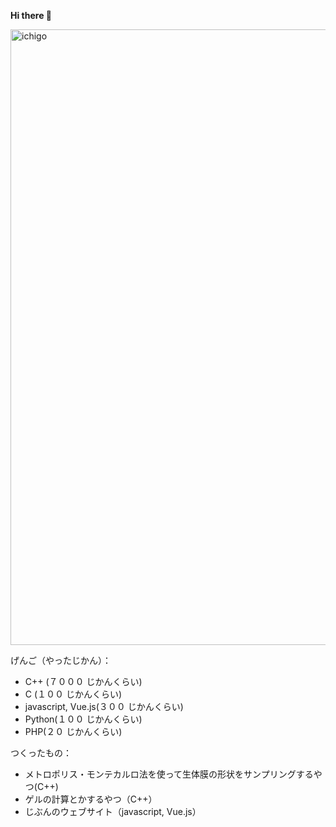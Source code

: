 **Hi there 🍓**

<img width="985" alt="ichigo" src="https://user-images.githubusercontent.com/36974933/116362903-899a6300-a83d-11eb-86c1-5c28de66e8e4.png">


げんご（やったじかん）：
- C++ (７０００ じかんくらい)
- C (１００ じかんくらい)
- javascript, Vue.js(３００ じかんくらい)
- Python(１００ じかんくらい)
- PHP(２０ じかんくらい)

つくったもの：
- メトロポリス・モンテカルロ法を使って生体膜の形状をサンプリングするやつ(C++)
- ゲルの計算とかするやつ（C++）
- じぶんのウェブサイト（javascript, Vue.js）
